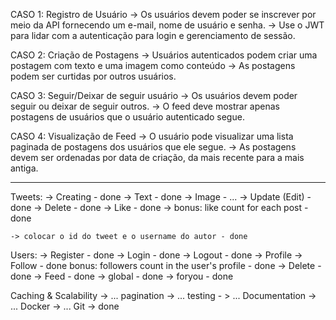 CASO 1: Registro de Usuário
    -> Os usuários devem poder se inscrever por meio da API fornecendo um e-mail, nome de usuário e senha.
    -> Use o JWT para lidar com a autenticação para login e gerenciamento de sessão.

CASO 2: Criação de Postagens
    -> Usuários autenticados podem criar uma postagem com texto e uma imagem como conteúdo
    -> As postagens podem ser curtidas por outros usuários.

CASO 3: Seguir/Deixar de seguir usuário
    -> Os usuários devem poder seguir ou deixar de seguir outros.
    -> O feed deve mostrar apenas postagens de usuários que o usuário autenticado segue.

CASO 4: Visualização de Feed
    -> O usuário pode visualizar uma lista paginada de postagens dos usuários que ele segue.
    -> As postagens devem ser ordenadas por data de criação, da mais recente para a mais antiga.

------------------------------------------------------------------------------------------------------------------

Tweets: 
    -> Creating - done
        -> Text - done
        -> Image - ...
    -> Update (Edit) - done
    -> Delete - done
    -> Like - done
        -> bonus: like count for each post - done

    -> colocar o id do tweet e o username do autor - done

Users:
    -> Register - done
    -> Login - done
    -> Logout - done
    -> Profile
        -> Follow - done
        bonus: followers count in the user's profile - done
    -> Delete - done
    -> Feed - done
        -> global - done
        -> foryou - done


Caching & Scalability -> ...
pagination -> ...
testing - > ...
Documentation -> ...
Docker -> ...
Git -> done